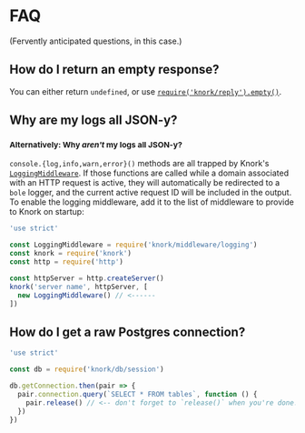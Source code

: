 # FAQ

(Fervently anticipated questions, in this case.) 

## How do I return an empty response?

You can either return `undefined`, or use
[`require('knork/reply').empty()`](./reference/reply.md#replyempty--response).

## Why are my logs all JSON-y?
### <small>Alternatively: Why _aren't_ my logs all JSON-y?</small>

`console.{log,info,warn,error}()` methods are all trapped by Knork's
[`LoggingMiddleware`][ref-logging]. If those functions are called while a
domain associated with an HTTP request is active, they will automatically be
redirected to a `bole` logger, and the current active request ID will be
included in the output. To enable the logging middleware, add it to the
list of middleware to provide to Knork on startup:

```javascript
'use strict'

const LoggingMiddleware = require('knork/middleware/logging')
const knork = require('knork')
const http = require('http')

const httpServer = http.createServer()
knork('server name', httpServer, [
  new LoggingMiddleware() // <------
])
```

## How do I get a raw Postgres connection?

```javascript
'use strict'

const db = require('knork/db/session')

db.getConnection.then(pair => {
  pair.connection.query(`SELECT * FROM tables`, function () {
    pair.release() // <-- don't forget to `release()` when you're done!
  })
}) 
```

[ref-logging]: ./reference/middleware/logging.md
